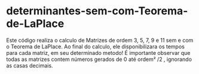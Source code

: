 # determinantes-sem-com-Teorema-de-LaPlace
Este código realiza o calculo de Matrizes de ordem 3, 5, 7, 9 e 11 sem e com o Teorema de LaPlace. Ao final do calculo, ele disponibilizara os tempos para cada matriz, em seu determinado metodo! É importante observar que todas as matrizes contem números gerados de 0 até ordem² /2 , ignorando as casas decimais.
